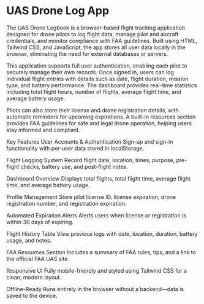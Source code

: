 # UAS Drone Log App
The UAS Drone Logbook is a browser-based flight tracking application designed for drone pilots to log flight data, manage pilot and aircraft credentials, and monitor compliance with FAA guidelines. Built using HTML, Tailwind CSS, and JavaScript, the app stores all user data locally in the browser, eliminating the need for external databases or servers.

This application supports full user authentication, enabling each pilot to securely manage their own records. Once signed in, users can log individual flight entries with details such as date, flight duration, mission type, and battery performance. The dashboard provides real-time statistics including total flight hours, number of flights, average flight time, and average battery usage.

Pilots can also store their license and drone registration details, with automatic reminders for upcoming expirations. A built-in resources section provides FAA guidelines for safe and legal drone operation, helping users stay informed and compliant.

Key Features
User Accounts & Authentication
Sign-up and sign-in functionality with per-user data stored in localStorage.

Flight Logging System
Record flight date, location, times, purpose, pre-flight checks, battery use, and post-flight notes.

Dashboard Overview
Displays total flights, total flight time, average flight time, and average battery usage.

Profile Management
Store pilot license ID, license expiration, drone registration number, and registration expiration.

Automated Expiration Alerts
Alerts users when license or registration is within 30 days of expiring.

Flight History Table
View previous logs with date, location, duration, battery usage, and notes.

FAA Resources Section
Includes a summary of FAA rules, tips, and a link to the official FAA UAS site.

Responsive UI
Fully mobile-friendly and styled using Tailwind CSS for a clean, modern layout.

Offline-Ready
Runs entirely in the browser without a backend—data is saved to the device.

